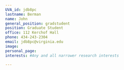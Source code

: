 ```yaml
---
UVA_id: jdb8pc
lastname: Berman
name: John
general_position: gradstudent
position: Graduate Student
office: 112 Kerchof Hall
phone: 434-243-2304
email: jdb8pc@virginia.edu
image:
personal_page:
interests: #Any and all narrower research interests

---
```

